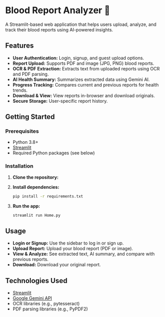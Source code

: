 # Blood Report Analyzer 🧬

A Streamlit-based web application that helps users upload, analyze, and track their blood reports using AI-powered insights.

## Features

- **User Authentication:** Login, signup, and guest upload options.
- **Report Upload:** Supports PDF and image (JPG, PNG) blood reports.
- **OCR & PDF Extraction:** Extracts text from uploaded reports using OCR and PDF parsing.
- **AI Health Summary:** Summarizes extracted data using Gemini AI.
- **Progress Tracking:** Compares current and previous reports for health trends.
- **Download & View:** View reports in-browser and download originals.
- **Secure Storage:** User-specific report history.

## Getting Started

### Prerequisites

- Python 3.8+
- [Streamlit](https://streamlit.io/)
- Required Python packages (see below)

### Installation

1. **Clone the repository:**

2. **Install dependencies:**
    ```bash
    pip install -r requirements.txt
    ```

3. **Run the app:**
    ```bash
    streamlit run Home.py
    ```


## Usage

- **Login or Signup:** Use the sidebar to log in or sign up.
- **Upload Report:** Upload your blood report (PDF or image).
- **View & Analyze:** See extracted text, AI summary, and compare with previous reports.
- **Download:** Download your original report.

## Technologies Used

- [Streamlit](https://streamlit.io/)
- [Google Gemini API](https://ai.google.dev/)
- OCR libraries (e.g., pytesseract)
- PDF parsing libraries (e.g., PyPDF2)

